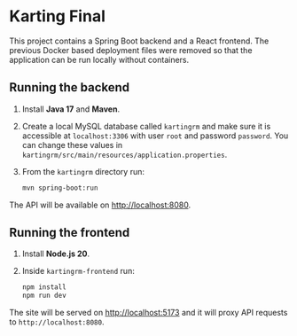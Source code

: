 # Karting Final

This project contains a Spring Boot backend and a React frontend. The previous
Docker based deployment files were removed so that the application can be run
locally without containers.

## Running the backend

1. Install **Java 17** and **Maven**.
2. Create a local MySQL database called `kartingrm` and make sure it is
   accessible at `localhost:3306` with user `root` and password `password`.
   You can change these values in
   `kartingrm/src/main/resources/application.properties`.
3. From the `kartingrm` directory run:

   ```bash
   mvn spring-boot:run
   ```

The API will be available on [http://localhost:8080](http://localhost:8080).

## Running the frontend

1. Install **Node.js 20**.
2. Inside `kartingrm-frontend` run:

   ```bash
   npm install
   npm run dev
   ```

The site will be served on [http://localhost:5173](http://localhost:5173) and it
will proxy API requests to `http://localhost:8080`.
